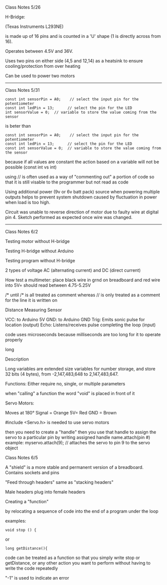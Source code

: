 Class Notes 5/26
  
H-Bridge: 
  
(Texas Instruments L293NE) 
  
is made up of 16 pins and is counted in a 'U' shape (1 is directly across from 16).  
  
Operates between 4.5V and 36V.
  
Uses two pins on either side (4,5 and 12,14) as a heatsink to ensure cooling/protection from over heating
  
Can be used to power two motors 
  
____________________________

Class Notes 5/31

  
``` 
const int sensorPin = A0;    // select the input pin for the potentiometer
const int ledPin = 13;      // select the pin for the LED
int sensorValue = 0;  // variable to store the value coming from the sensor
```

is beter than

``` 
const int sensorPin = A0;    // select the input pin for the potentiometer
const int ledPin = 13;      // select the pin for the LED
const int sensorValue = 0;  // variable to store the value coming from the sensor
```

because if all values are constant the action based on a variable will not be possible (const int vs int)

using // is often used as a way of "commenting out" a portion of code so that it is still visable to the programmer but not read as code

Using additional power (9v or 6v batt pack) source when powering multiple outputs helps to prevent system shutdown caused by fluctuation in power when load is too high.

Circuit was unable to reverse direction of motor due to faulty wire at digital pin 4.  Sketch performed as expected once wire was changed.
__________________________________________________________________________________________________________________________________________
  
Class Notes 6/2

Testing motor without H-bridge

Testing H-bridge without Arduino

Testing program without H-bridge

2 types of voltage AC (alternating current) and DC (direct current)

How test a multimeter: place black wire in grnd on breadboard and red wire into 5V= should read between 4.75-5.25V

/* until /* is all treated as comment whereas // is only treated as a comment for the line it is written on

Distance Measuring Sensor

VCC: to Arduino 5V GND: to Arduino GND Trig: Emits sonic pulse for location (output) Echo: Listens/receives pulse completing the loop (input)

code uses microseconds because milliseconds are too long for it to operate properly

long

Description

Long variables are extended size variables for number storage, and store 32 bits (4 bytes), from -2,147,483,648 to 2,147,483,647.

Functions: Either require no, single, or multiple parameters

when "calling" a function the word "void" is placed in front of it

Servo Motors:

Moves at 180° Signal = Orange 5V= Red GND = Brown

#include <Servo.h>
is needed to use servo motors

then you need to create a "handle" then you use that handle to assign the servo to a particular pin by writing assigned handle name.attach(pin #) example: myservo.attach(9); // attaches the servo to pin 9 to the servo object

Class Notes 6/5

A "shield" is a more stable and permanent version of a breadboard.  Contains sockets and pins

"Feed through headers" same as "stacking headers"

Male headers plug into female headers

Creating a "function"

by relocating a sequence of code into the end of a program under the loop

examples:

```
void stop () {
```
or

```
long getDistance(){
```
code can be treated as a function so that you simply write stop or getDistance, or any other action you want to perform without having to write the code repeatedly

"-1" is used to indicate an error 


